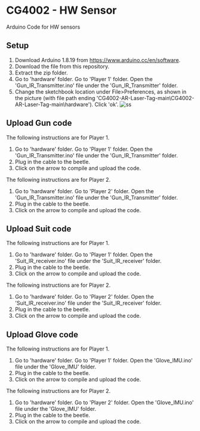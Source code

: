# CG4002 - HW Sensor
 Arduino Code for HW sensors

## Setup
1. Download Arduino 1.8.19 from https://www.arduino.cc/en/software.
2. Download the file from this repository.
3. Extract the zip folder.
4. Go to 'hardware' folder. Go to 'Player 1' folder. Open the 'Gun_IR_Transmitter.ino' file under the 'Gun_IR_Transmitter' folder.
5. Change the sketchbook location under File>Preferences, as shown in the picture (with file path ending 'CG4002-AR-Laser-Tag-main\CG4002-AR-Laser-Tag-main\hardware'). Click 'ok'. 
![ss](https://user-images.githubusercontent.com/66380463/232319501-6be43d1e-2846-4442-acd8-8b6af802d8c4.png)

## Upload Gun code
The following instructions are for Player 1.
1. Go to 'hardware' folder. Go to 'Player 1' folder. Open the 'Gun_IR_Transmitter.ino' file under the 'Gun_IR_Transmitter' folder.
2. Plug in the cable to the beetle.
3. Click on the arrow to compile and upload the code.

The following instructions are for Player 2.
1. Go to 'hardware' folder. Go to 'Player 2' folder. Open the 'Gun_IR_Transmitter.ino' file under the 'Gun_IR_Transmitter' folder.
2. Plug in the cable to the beetle.
3. Click on the arrow to compile and upload the code. 

## Upload Suit code
The following instructions are for Player 1.
1. Go to 'hardware' folder. Go to 'Player 1' folder. Open the 'Suit_IR_receiver.ino' file under the 'Suit_IR_receiver' folder.
2. Plug in the cable to the beetle.
3. Click on the arrow to compile and upload the code.

The following instructions are for Player 2.
1. Go to 'hardware' folder. Go to 'Player 2' folder. Open the 'Suit_IR_receiver.ino' file under the 'Suit_IR_receiver' folder.
2. Plug in the cable to the beetle.
3. Click on the arrow to compile and upload the code.

## Upload Glove code
The following instructions are for Player 1.
1. Go to 'hardware' folder. Go to 'Player 1' folder. Open the 'Glove_IMU.ino' file under the 'Glove_IMU' folder.
2. Plug in the cable to the beetle.
3. Click on the arrow to compile and upload the code.

The following instructions are for Player 2.
1. Go to 'hardware' folder. Go to 'Player 2' folder. Open the 'Glove_IMU.ino' file under the 'Glove_IMU' folder.
2. Plug in the cable to the beetle.
3. Click on the arrow to compile and upload the code.
